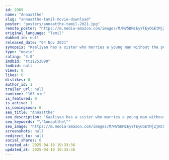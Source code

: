 ```yaml
---
id: 2989
name: "Annaatthe"
slug: "annaatthe-tamil-movie-download"
poster: "posters/annaatthe-tamil-2021.jpg"
remote_poster: "https://m.media-amazon.com/images/M/MV5BMzEyYTEyOGEtMjZjNC00MGEwLWFkMzItZDFhNDYzMTQwMzllXkEyXkFqcGc@._V1_SX300.jpg"
original_language: "Tamil"
dubbed_in: null
released_date: "04 Nov 2021"
synopsis: "Kaaliyan has a sister who marries a young man without the permission from Kaaliyan and moves to Kolkata with her husband , where she faces unknown threats. Soon her brother Kaaliyan comes to the rescue."
type: "movie"
rating: "4.0"
imdbid: "tt11253090"
tmdbid: null
views: 0
likes: 0
dislikes: 0
author_id: 1
trailer_url: null
runtime: "163 min"
is_featured: 0
is_active: 1
is_comingsoon: 0
seo_title: "Annaatthe"
seo_description: "Kaaliyan has a sister who marries a young man without the permission from Kaaliyan and moves to Kolkata with her husband , where she faces unknown threats. Soon her brother Kaaliyan comes to the rescue."
seo_keywords: "\"Annaatthe\""
seo_image: "https://m.media-amazon.com/images/M/MV5BMzEyYTEyOGEtMjZjNC00MGEwLWFkMzItZDFhNDYzMTQwMzllXkEyXkFqcGc@._V1_SX300.jpg"
screenshots: null
redirect_to: null
social_shares: 0
created_at: 2025-04-10 19:33:36
updated_at: 2025-04-10 19:33:36
---
```


